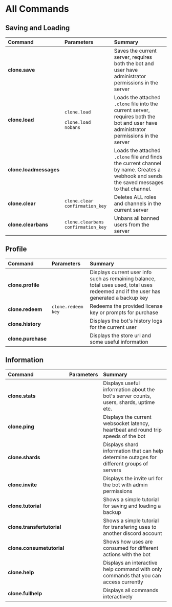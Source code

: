 # All Commands

## Saving and Loading <a id="saving-and-loading"></a>

<table>
  <thead>
    <tr>
      <th style="text-align:left">Command</th>
      <th style="text-align:left">Parameters</th>
      <th style="text-align:left">Summary</th>
    </tr>
  </thead>
  <tbody>
    <tr>
      <td style="text-align:left"><b>clone.save</b>
      </td>
      <td style="text-align:left">&#x200B;</td>
      <td style="text-align:left">Saves the current server, requires both the bot and user have administrator
        permissions in the server</td>
    </tr>
    <tr>
      <td style="text-align:left"><b>clone.load</b>
      </td>
      <td style="text-align:left">
        <p><code>clone.load</code>
        </p>
        <p><code>clone.load nobans</code>
        </p>
      </td>
      <td style="text-align:left">Loads the attached <code>.clone</code> file into the current server, requires
        both the bot and user have administrator permissions in the server</td>
    </tr>
    <tr>
      <td style="text-align:left"><b>clone.loadmessages</b>
      </td>
      <td style="text-align:left"></td>
      <td style="text-align:left">Loads the attached <code>.clone</code> file and finds the current channel
        by name. Creates a webhook and sends the saved messages to that channel.</td>
    </tr>
    <tr>
      <td style="text-align:left"><b>clone.clear</b>
      </td>
      <td style="text-align:left"><code>clone.clear confirmation_key</code>
      </td>
      <td style="text-align:left">Deletes ALL roles and channels in the current server</td>
    </tr>
    <tr>
      <td style="text-align:left"><b>clone.clearbans</b>
      </td>
      <td style="text-align:left"><code>clone.clearbans confirmation_key</code>
      </td>
      <td style="text-align:left">Unbans all banned users from the server</td>
    </tr>
  </tbody>
</table>

## Profile <a id="profile"></a>

| Command | Parameters | Summary |
| :--- | :--- | :--- |
| **clone.profile** | ​ | Displays current user info such as remaining balance, total uses used, total uses redeemed and if the user has generated a backup key |
| **clone.redeem** | `clone.redeem key` | Redeems the provided license key or prompts for purchase |
| **clone.history** | ​ | Displays the bot's history logs for the current user |
| **clone.purchase** | ​ | Displays the store url and some useful information |

## Information <a id="information"></a>

| Command | Parameters | Summary |
| :--- | :--- | :--- |
| **clone.stats** | ​ | Displays useful information about the bot's server counts, users, shards, uptime etc. |
| **clone.ping** | ​ | Displays the current websocket latency, heartbeat and round trip speeds of the bot |
| **clone.shards** | ​ | Displays shard information that can help determine outages for different groups of servers |
| **clone.invite** | ​ | Displays the invite url for the bot with admin permissions |
| **clone.tutorial** | ​ | Shows a simple tutorial for saving and loading a backup |
| **clone.transfertutorial** | ​ | Shows a simple tutorial for transfering uses to another discord account |
| **clone.consumetutorial** | ​ | Shows how uses are consumed for different actions with the bot |
| **clone.help** | ​ | Displays an interactive help command with only commands that you can access currently |
| **clone.fullhelp** | ​ | Displays all commands interactively |

